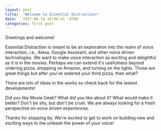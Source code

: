 ```yaml
---
layout: post
title:  "Welcome to Essential Distraction!"
date:   2017-06-18 10:06:41 -0700
categories: first post
---
```

Greetings and welcome!

Essential Distraction is meant to be an exploration into the realm of voice interaction, i.e., Alexa, Google Assistant, and other voice driven technologies.  We want to make voice interaction as exciting and delightful as it is in the movies. Perhaps we can extend it's usefulness beyond ordering pizza, shopping on Amazon, and turning on the lights.  Those are great things but after you've ordered your third pizza, then what? 

There are lots of ideas in the works so check back for the lastest developments!

Did you like Movie Geek?  What did you like about it?  What would make it better? Don't be shy, but don't be cruel.  We are always looking for a fresh perspective on voice driven experiences.

Thanks for stopping by. We're excited to get to work on building new and exciting ways to the unleash the power of your voice!
